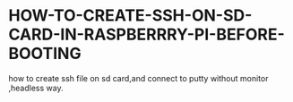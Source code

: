 # HOW-TO-CREATE-SSH-ON-SD-CARD-IN-RASPBERRRY-PI-BEFORE-BOOTING
how to create ssh file on sd card,and connect to putty without monitor ,headless way.
